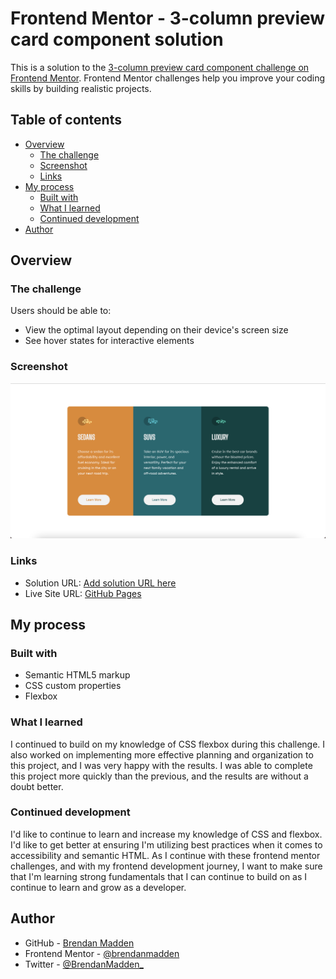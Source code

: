 # Frontend Mentor - 3-column preview card component solution

This is a solution to the [3-column preview card component challenge on Frontend Mentor](https://www.frontendmentor.io/challenges/3column-preview-card-component-pH92eAR2-). Frontend Mentor challenges help you improve your coding skills by building realistic projects. 

## Table of contents

- [Overview](#overview)
  - [The challenge](#the-challenge)
  - [Screenshot](#screenshot)
  - [Links](#links)
- [My process](#my-process)
  - [Built with](#built-with)
  - [What I learned](#what-i-learned)
  - [Continued development](#continued-development)
- [Author](#author)

## Overview

### The challenge

Users should be able to:

- View the optimal layout depending on their device's screen size
- See hover states for interactive elements

### Screenshot

![](./images/mine.png)

### Links

- Solution URL: [Add solution URL here](https://your-solution-url.com)
- Live Site URL: [GitHub Pages](https://brendanmadden.github.io/3-column-preview-card-component/)

## My process

### Built with

- Semantic HTML5 markup
- CSS custom properties
- Flexbox

### What I learned

I continued to build on my knowledge of CSS flexbox during this challenge. I also worked on implementing more effective planning and organization to this project, and I was very happy with the results. I was able to complete this project more quickly than the previous, and the results are without a doubt better.

### Continued development

I'd like to continue to learn and increase my knowledge of CSS and flexbox. I'd like to get better at ensuring I'm utilizing best practices when it comes to accessibility and semantic HTML. As I continue with these frontend mentor challenges, and with my frontend development journey, I want to make sure that I'm learning strong fundamentals that I can continue to build on as I continue to learn and grow as a developer.  

## Author

- GitHub - [Brendan Madden](https://github.com/brendanmadden)
- Frontend Mentor - [@brendanmadden](https://www.frontendmentor.io/profile/brendanmadden)
- Twitter - [@BrendanMadden_](https://www.twitter.com/BrendanMadden_)
